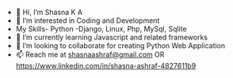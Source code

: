 - 👋 Hi, I’m Shasna K A 
- 👀 I’m interested in Coding and Development
- My Skills-  Python -Django, Linux, Php, MySql, Sqlite
- 🌱 I’m currently learning Javascript and related frameworks
- 💞️ I’m looking to collaborate for creating Python Web Application
- 📫 Reach me at shasnaashraf@gmail.com OR https://www.linkedin.com/in/shasna-ashraf-4827611b9

<!---
ShasnaKA/ShasnaKA is a ✨ special ✨ repository because its `README.md` (this file) appears on your GitHub profile.
You can click the Preview link to take a look at your changes.
--->

